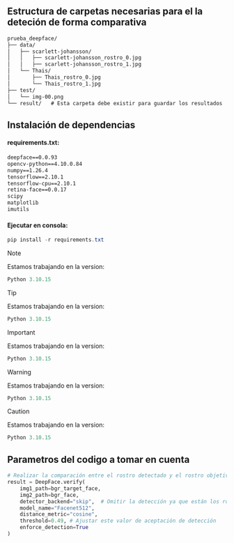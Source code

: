 ## Estructura de carpetas necesarias para el la deteción de forma comparativa
```txt
prueba_deepface/
├── data/
│   ├── scarlett-johansson/
│   │   ├── scarlett-johansson_rostro_0.jpg
│   │   ├── scarlett-johansson_rostro_1.jpg
│   └── Thais/
│       ├── Thais_rostro_0.jpg
│       └── Thais_rostro_1.jpg
├── test/
│   └── img-00.png
└── result/   # Esta carpeta debe existir para guardar los resultados
```
## Instalación de dependencias
#### requirements.txt:
```txt
deepface==0.0.93
opencv-python==4.10.0.84
numpy==1.26.4
tensorflow==2.10.1
tensorflow-cpu==2.10.1
retina-face==0.0.17
scipy
matplotlib
imutils
```
#### Ejecutar en consola:
```powershell
pip install -r requirements.txt
```

>[!NOTE] 
>Estamos trabajando en la version:
>```powershell
>Python 3.10.15
>```

>[!TIP] 
>Estamos trabajando en la version:
>```powershell
>Python 3.10.15
>```

>[!IMPORTANT] 
>Estamos trabajando en la version:
>```powershell
>Python 3.10.15
>```

>[!WARNING] 
>Estamos trabajando en la version:
>```powershell
>Python 3.10.15
>```

>[!CAUTION] 
>Estamos trabajando en la version:
>```powershell
>Python 3.10.15
>```
## Parametros del codigo a tomar en cuenta
```python
# Realizar la comparación entre el rostro detectado y el rostro objetivo
result = DeepFace.verify(
    img1_path=bgr_target_face,
    img2_path=bgr_face,
    detector_backend="skip",  # Omitir la detección ya que están los rostros
    model_name="Facenet512",
    distance_metric="cosine",
    threshold=0.49, # Ajustar este valor de aceptación de detección
    enforce_detection=True
)
```
